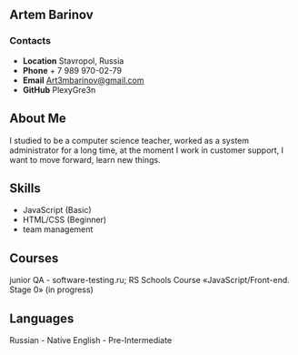 ## Artem Barinov

### Contacts

* **Location** Stavropol, Russia
* **Phone** + 7 989 970-02-79
* **Email** Art3mbarinov@gmail.com
* **GitHub** PlexyGre3n


## About Me

I studied to be a computer science teacher, worked as a system administrator for a long time, at the moment I work in customer support, I want to move forward, learn new things.

## Skills

* JavaScript (Basic)
* HTML/CSS (Beginner)
* team management

## Courses

junior QA - software-testing.ru;
RS Schools Course «JavaScript/Front-end. Stage 0» (in progress)

## Languages

Russian - Native
English - Pre-Intermediate